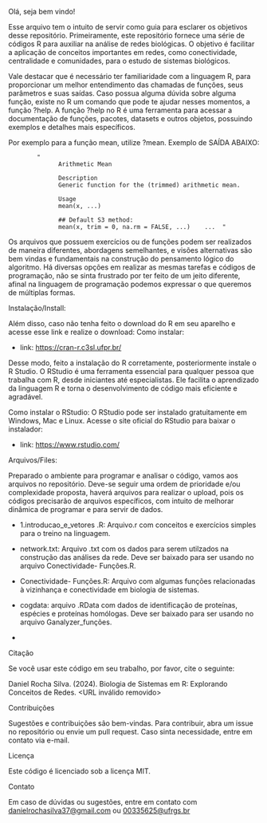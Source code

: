 
Olá, seja bem vindo!

Esse arquivo tem o intuito de servir como guia para esclarer os objetivos desse repositório. Primeiramente,
este repositório fornece uma série de códigos R para auxiliar na análise de redes biológicas.  O objetivo é facilitar a aplicação de 
conceitos importantes em redes, como conectividade, centralidade e comunidades, para o estudo de sistemas biológicos.

Vale destacar que é necessário ter familiaridade com a linguagem R, para proporcionar um melhor entendimento das chamadas de funções,
seus parâmetros e suas saídas. Caso possua alguma dúvida sobre alguma função, existe no R um comando que pode te ajudar nesses momentos,
a função ?help. A função ?help no R é uma ferramenta para acessar a documentação de funções, pacotes, datasets e outros objetos, possuindo exemplos
e detalhes mais específicos.

Por exemplo para a função mean, utilize ?mean. Exemplo de SAÍDA ABAIXO:

            " 
                  Arithmetic Mean
                  
                  Description
                  Generic function for the (trimmed) arithmetic mean.
                  
                  Usage
                  mean(x, ...)
                  
                  ## Default S3 method:
                  mean(x, trim = 0, na.rm = FALSE, ...)    ...  "
                  

Os arquivos que possuem exercícios ou de funções podem ser realizados de maneira diferentes, abordagens semelhantes, e visões alternativas são bem vindas
e fundamentais na construção do pensamento lógico do algoritmo. Há diversas opções em realizar as mesmas tarefas e códigos de programação, não se sinta frustrado por
ter feito de um jeito diferente, afinal na linguagem de programação podemos expressar o que queremos de múltiplas formas.



Instalação/Install:

Além disso, caso não tenha feito o download do R em seu aparelho e acesse esse link e realize o download:
Como instalar:
- link: https://cran-r.c3sl.ufpr.br/

Desse modo, feito a instalação do R corretamente, posteriormente instale o R Studio. O RStudio é uma ferramenta essencial para qualquer pessoa que trabalha com R, 
desde iniciantes até especialistas.  Ele facilita o aprendizado da linguagem R e torna o desenvolvimento de código mais eficiente e agradável.

Como instalar o RStudio:
O RStudio pode ser instalado gratuitamente em Windows, Mac e Linux. Acesse o site oficial do RStudio para baixar o instalador:
- link: https://www.rstudio.com/


Arquivos/Files:

Preparado o ambiente para programar e analisar o código, vamos aos arquivos no repositório. Deve-se seguir uma ordem de prioridade e/ou complexidade proposta,
haverá arquivos para realizar o upload, pois os códigos precisarão de arquivos específicos, com intuito de melhorar dinâmica de programar e para servir de dados.

- 1.introducao_e_vetores .R: Arquivo.r com conceitos e exercícios simples para o treino na linguagem.
  
- network.txt: Arquivo .txt com os dados para serem utilzados na construção das análises da rede. Deve ser baixado para ser usando no arquivo Conectividade- Funções.R.

- Conectividade- Funções.R: Arquivo com algumas funções relacionadas à vizinhança e conectividade em biologia de sistemas. 

- cogdata: arquivo .RData com dados de identificação de proteínas, espécies e proteínas homólogas. Deve ser baixado para ser usando no arquivo Ganalyzer_funções.

- 






Citação

Se você usar este código em seu trabalho, por favor, cite o seguinte:

Daniel Rocha Silva. (2024). Biologia de Sistemas em R: Explorando Conceitos de Redes. <URL inválido removido>


Contribuições

Sugestões e contribuições são bem-vindas. Para contribuir, abra um issue no repositório ou envie um pull request. Caso sinta necessidade,
entre em contato via e-mail.


Licença

Este código é licenciado sob a licença MIT.


Contato

Em caso de dúvidas ou sugestões, entre em contato com danielrochasilva37@gmail.com ou 00335625@ufrgs.br
  
